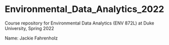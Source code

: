 # Environmental_Data_Analytics_2022

Course repository for Environmental Data Analytics (ENV 872L) at Duke University, Spring 2022

Name: Jackie Fahrenholz